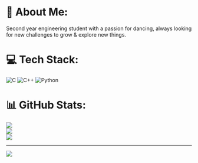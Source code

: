 # 💫 About Me:
Second year engineering student with a passion for dancing, always looking for new challenges to grow & explore new things.


# 💻 Tech Stack:
![C](https://img.shields.io/badge/c-%2300599C.svg?style=plastic&logo=c&logoColor=white) ![C++](https://img.shields.io/badge/c++-%2300599C.svg?style=plastic&logo=c%2B%2B&logoColor=white) ![Python](https://img.shields.io/badge/c++-%2300599C.svg?style=plastic&logo=c%2B%2B&logoColor=white) 
# 📊 GitHub Stats:
![](https://github-readme-stats.vercel.app/api?username=AnkithaKGowda&theme=dark&hide_border=false&include_all_commits=false&count_private=false)<br/>
![](https://github-readme-streak-stats.herokuapp.com/?user=AnkithaKGowda&theme=dark&hide_border=false)<br/>
![](https://github-readme-stats.vercel.app/api/top-langs/?username=AnkithaKGowda&theme=dark&hide_border=false&include_all_commits=false&count_private=false&layout=compact)

---
[![](https://visitcount.itsvg.in/api?id=AnkithaKGowda&icon=0&color=0)](https://visitcount.itsvg.in)

<!-- Proudly created with GPRM ( https://gprm.itsvg.in ) -->
